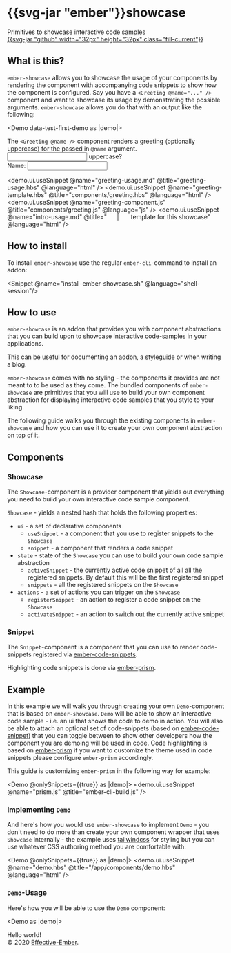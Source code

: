 <div class="flex items-center justify-between px-4 py-2 bg-white border-b border-gray-200 sm:py-4 sm:items-baseline">
  <div class="flex items-center justify-between w-full">
    <div>
      <h1
        title="ember-showcase"
        class="flex items-baseline text-base font-semibold leading-6 font-regular md:text-lg"
      >
        <span class="mr-1">{{svg-jar "ember"}}</span>showcase
      </h1>
      <div class="flex-shrink-0 text-xs text-gray-500 sm:text-sm">
        Primitives to showcase interactive code samples
      </div>
    </div>
    <a
      class="text-black cursor-pointer sm:text-gray-500 hover:text-black"
      href="https://github.com/effective-ember/ember-showcase"
    >
      {{svg-jar "github" width="32px" height="32px" class="fill-current"}}
    </a>
  </div>
</div>

<div class="p-4 md-docs">

## What is this?

`ember-showcase` allows you to showcase the usage of your components by
rendering the component with accompanying code snippets to show how the
component is configured. Say you have a `<Greeting @name="..." />` component
and want to showcase its usage by demonstrating the possible arguments.
`ember-showcase` allows you do that with an output like the following:

<!-- BEGIN-SNIPPET intro-usage -->
<Demo data-test-first-demo as |demo|>
  <!-- BEGIN-SNIPPET greeting-usage -->
  <div class="mb-2">
    The <code class="font-bold">&lt;Greeting @name /&gt;</code> component renders a
    greeting (optionally uppercase) for the passed in <code class="font-bold">@name</code> argument.
  </div>

  <div>
    <label>
      <Input @type="checkbox" @checked={{this.uppercase}} />
      uppercase?
    </label>
  </div>
  <div class="mb-4">
    <label>
      Name:
      <Input @placeholder="Enter your name" @value={{this.name}} class="border border-black" />
    </label>
  </div>

  <div class="border p-4">
    <Greeting @uppercase={{this.uppercase}} @name={{this.name}} />
  </div>
  <!-- END-SNIPPET -->

  <demo.ui.useSnippet @name="greeting-usage.md" @title="greeting-usage.hbs" @language="html" />
  <demo.ui.useSnippet @name="greeting-template.hbs" @title="components/greeting.hbs" @language="html" />
  <demo.ui.useSnippet @name="greeting-component.js" @title="components/greeting.js" @language="js" />
  <demo.ui.useSnippet @name="intro-usage.md" @title="&nbsp; &nbsp; &nbsp; | &nbsp; &nbsp; &nbsp; template for this showcase" @language="html" />
</Demo>
<!-- END-SNIPPET -->

## How to install

To install `ember-showcase` use the regular `ember-cli`-command to install an addon:

<Snippet @name="install-ember-showcase.sh" @language="shell-session"/>

## How to use

`ember-showcase` is an addon that provides you with <span class="underline">component abstractions
that you can build upon</span> to showcase interactive code-samples in your
applications.

This can be useful for <span class="underline">documenting an addon, a styleguide or when writing
a blog</span>.

`ember-showcase` comes with <span class="underline font-bold">no styling</span> - the
components it provides are not meant to to be used as they come. The bundled
components of `ember-showcase` are primitives that you will use to build your
own component abstraction for displaying interactive code samples that you
style to your liking.

The following guide walks you through the existing components in `ember-showcase`
and how you can use it to  create your own component abstraction on top of it.

## Components

### Showcase

The `Showcase`-component is a provider component that yields out everything you
need to build your own interactive code sample component.

`Showcase` - yields a nested hash that holds the following properties:

* `ui` - a set of declarative components
  * `useSnippet` - a component that you use to register snippets to the `Showcase`
  * `snippet` - a component that renders a code snippet
* `state` - state of the `Showcase` you can use to build your own code sample
  abstraction
  * `activeSnippet` - the currently active code snippet of all all the registered
    snippets. By default this will be the first registered snippet
  * `snippets` - all the registered snippets on the `Showcase`
* `actions` - a set of actions you can trigger on the `Showcase`
  * `registerSnippet` - an action to register a code snippet on the `Showcase`
  * `activateSnippet` - an action to switch out the currently active snippet

### Snippet
The `Snippet`-component is a component that you can use to render code-snippets registered via
[ember-code-snippets](https://github.com/ef4/ember-code-snippet).

Highlighting code snippets is done via [ember-prism](https://github.com/shipshapecode/ember-prism).
## Example

In this example we will walk you through creating your own `Demo`-component
that is based on `ember-showcase`. `Demo` will be able to show an interactive
code sample - i.e. an ui that shows the code to demo in action. You will also
be able to attach an optional set of code-snippets (based on
[ember-code-snippet](https://github.com/ef4/ember-code-snippet)) that you can
toggle between to show other developers how the component you are demoing will
be used in code. Code highlighting is based on
[ember-prism](https://github.com/shipshapecode/ember-prism) if you want to customize the theme used in code snippets please configure `ember-prism` accordingly.

This guide is customizing `ember-prism` in the following way for example:

<Demo @onlySnippets={{true}} as |demo|>
  <demo.ui.useSnippet @name="prism.js" @title="ember-cli-build.js" />
</Demo>

### Implementing `Demo`
And here's how you would use `ember-showcase` to implement `Demo` - you don't
need to do more than create your own component wrapper that uses `Showcase`
internally - the example uses [tailwindcss](https://tailwindcss.com/) for
styling but you can use whatever CSS authoring method you are comfortable with:

<Demo @onlySnippets={{true}} as |demo|>
  <demo.ui.useSnippet @name="demo.hbs" @title="<your-app>/app/components/demo.hbs" @language="html" />
</Demo>

### `Demo`-Usage

Here's how you will be able to use the `Demo` component:

<!-- BEGIN-SNIPPET demo-usage -->
<Demo as |demo|>
  <!-- BEGIN-SNIPPET code-snippet -->
  <div>
    Hello world!
  </div>
  <!-- END-SNIPPET -->
  <demo.ui.useSnippet @name="demo-usage.md" @title="template.hbs" @language="html" />
  <demo.ui.useSnippet @name="code-snippet.md" @title="snippet-usage" @language="html" />
</Demo>
<!-- END-SNIPPET -->

</div>
<div
  class="px-4 py-8 pt-8 mt-12 border-t border-gray-200 lg:py-16"
>
  <div class="text-base text-gray-500 leading-6 xl:text-center">
    © 2020 <a href="https://www.effective-ember.com" class="underline">Effective-Ember</a>.
  </div>
</div>
